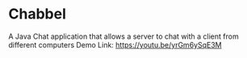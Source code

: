 # Chabbel
A Java Chat application that allows a server to chat with a client from different computers
Demo Link: https://youtu.be/yrGm6ySqE3M
